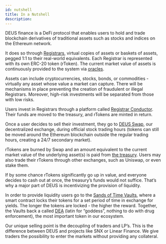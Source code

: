 ```yaml
---
id: nutshell
title: In a Nutshell
description:
---
```


DEUS finance is a DeFi protocol that enables users to hold and trade blockchain derivatives of traditional assets such as stocks and indices on the Ethereum network.

It does so through [Registrars](registrar.md), virtual copies of assets or baskets of assets, pegged 1:1 to their real-world equivalents. Each Registrar is represented with its own ERC-20 token (rToken). The current market value of assets is continuously provided to the system via [oracles](oracles.md).

Assets can include cryptocurrencies, stocks, bonds, or commodities - virtually any asset whose value a market can capture. There will be mechanisms in place preventing the creation of fraudulent or illegal Registrars. Moreover, high-risk investments will be separated from those with low risks.

Users invest in Registrars through a platform called [Registrar Conductor](conductor.md). Their funds are moved to the treasury, and rTokens are minted in return. 

Once a user decides to sell their investment, they go to [DEUS Swap](swap.md), our decentralized exchange, during official stock trading hours (tokens can still be moved around the Ethereum blockchain outside the regular trading hours, creating a 24/7 secondary market).

rTokens are burned by Swap and an amount equivalent to the current market value of the underlying asset(s) is paid from [the treasury](treasury.md). Users may also trade their rTokens through other exchanges, such as Uniswap, or even stake them.

If by some chance rTokens significantly go up in value, and everyone decides to cash out at once, the treasury’s funds would not suffice. That’s why a major part of DEUS is incentivizing the provision of liquidity. 

In order to provide liquidity users go to the [Sands of Time Vaults](vaults.md), where a smart contract locks their tokens for a set period of time in exchange for yields. The longer the tokens are locked - the higher the reward. Together, the Vaults back a called [DEA](dea-token.md) (latin for “goddess”, nothing to do with drug enforcement), the most important token in our ecosystem.

Our unique selling point is the decoupling of traders and LP’s. This is the difference between DEUS and projects like SNX or Linear Finance. We give traders the possibility to enter the markets without providing any collateral.
